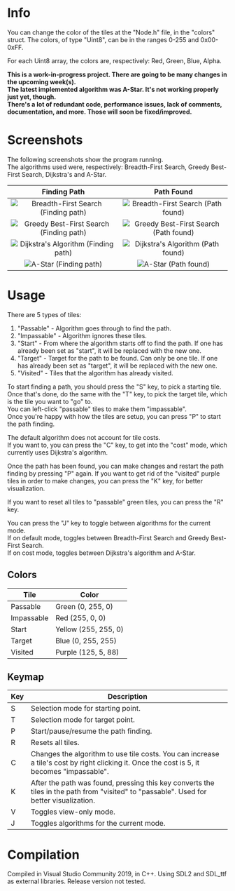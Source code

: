 # Info
You can change the color of the tiles at the "Node.h" file, in the "colors" struct.
The colors, of type "Uint8", can be in the ranges 0-255 and 0x00-0xFF.

For each Uint8 array, the colors are, respectively: Red, Green, Blue, Alpha.

**This is a work-in-progress project. There are going to be many changes in the upcoming week(s).**<br>
**The latest implemented algorithm was A-Star. It's not working properly just yet, though.**<br>
**There's a lot of redundant code, performance issues, lack of comments, documentation, and more. Those will soon be fixed/improved.**

# Screenshots

The following screenshots show the program running. <br>
The algorithms used were, respectively: Breadth-First Search, Greedy Best-First Search, Dijkstra's and A-Star. <br>

Finding Path | Path Found |
:-----------:|:----------:
![Breadth-First Search (Finding path)](https://i.imgur.com/LP8Af18.png) | ![Breadth-First Search (Path found)](https://i.imgur.com/C6IegUQ.png)
![Greedy Best-First Search (Finding path)](https://i.imgur.com/DVo4P9j.png) | ![Greedy Best-First Search (Path found)](https://i.imgur.com/9RpnKtV.png)
![Dijkstra's Algorithm (Finding path)](https://i.imgur.com/8yipGwO.png) | ![Dijkstra's Algorithm (Path found)](https://i.imgur.com/45K1bcw.png)
![A-Star (Finding path)](https://i.imgur.com/PmNQXLn.png) | ![A-Star (Path found)](https://i.imgur.com/EOXDWSi.png)

# Usage

There are 5 types of tiles:

1. "Passable" - Algorithm goes through to find the path.
2. "Impassable" - Algorithm ignores these tiles.
3. "Start" - From where the algorithm starts off to find the path. If one has already been set as "start", it will be replaced with the new one.
4. "Target" - Target for the path to be found. Can only be one tile. If one has already been set as "target", it will be replaced with the new one.
5. "Visited" - Tiles that the algorithm has already visited.

To start finding a path, you should press the "S" key, to pick a starting tile. Once that's done, do the same with the "T" key, to pick the target tile, which is the tile you want to "go" to.<br>
You can left-click "passable" tiles to make them "impassable".<br>
Once you're happy with how the tiles are setup, you can press "P" to start the path finding.

The default algorithm does not account for tile costs.<br> 
If you want to, you can press the "C" key, to get into the "cost" mode, which currently uses Dijkstra's algorithm.<br>

Once the path has been found, you can make changes and restart the path finding by pressing "P" again. If you want to get rid of the "visited" purple tiles in order to make changes, you can press the "K" key, for better visualization.<br>

If you want to reset all tiles to "passable" green tiles, you can press the "R" key.<br>

You can press the "J" key to toggle between algorithms for the current mode. <br>
If on default mode, toggles between Breadth-First Search and Greedy Best-First Search. <br>
If on cost mode, toggles between Dijkstra's algorithm and A-Star. <br>

## Colors

| Tile | Color |
|------|-------|
| Passable | Green (0, 255, 0) |
| Impassable | Red (255, 0, 0) |
| Start | Yellow (255, 255, 0) |
| Target | Blue (0, 255, 255) |
| Visited | Purple (125, 5, 88) |

## Keymap
| Key | Description |
|-----|-------------|
| S | Selection mode for starting point. |
| T | Selection mode for target point. |
| P | Start/pause/resume the path finding. |
| R | Resets all tiles. |
| C | Changes the algorithm to use tile costs. You can increase a tile's cost by right clicking it. Once the cost is 5, it becomes "impassable". |
| K | After the path was found, pressing this key converts the tiles in the path from "visited" to "passable". Used for better visualization. |
| V | Toggles view-only mode. |
| J | Toggles algorithms for the current mode. |

# Compilation
Compiled in Visual Studio Community 2019, in C++. Using SDL2 and SDL_ttf as external libraries. Release version not tested.
